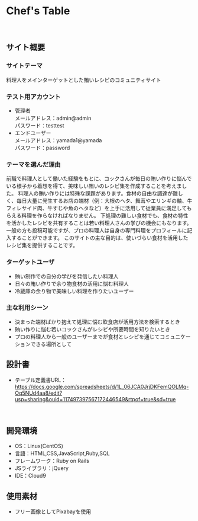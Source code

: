 # Chef's Table
​
## サイト概要
### サイトテーマ
料理人をメインターゲットとした賄いレシピのコミュニティサイト
### テスト用アカウント
- 管理者  
  メールアドレス：admin@admin  
  パスワード：testtest
- エンドユーザー  
  メールアドレス：yamada1@yamada  
  パスワード：password
### テーマを選んだ理由
​前職で料理人として働いた経験をもとに、コックさんが毎日の賄い作りに悩んでいる様子から着想を得て、美味しい賄いのレシピ集を作成することを考えました。
料理人の賄い作りには特殊な課題があります。食材の自由な調達が難しく、毎日大量に発生するお店の端材（例：大根のヘタ、舞茸やエリンギの軸、牛フィレサイド肉、牛すじや魚のヘタなど）を上手に活用して従業員に満足してもらえる料理を作らなければなりません。
下処理の難しい食材でも、食材の特性を活かしたレシピを共有することは若い料理人さんの学びの機会にもなります。
一般の方も投稿可能ですが、プロの料理人は自身の専門料理をプロフィールに記入することができます。
このサイトの主な目的は、使いづらい食材を活用したレシピ集を提供することです。
### ターゲットユーザ
- 賄い制作での自分の学びを発信したい料理人
- 日々の賄い作りで余り物食材の活用に悩む料理人
- 冷蔵庫の余り物で美味しい料理を作りたいユーザー

### 主な利用シーン
- 決まった端材ばかり抱えて処理に悩む飲食店が活用方法を検索するとき
- 賄い作りに悩む若いコックさんがレシピや所要時間を知りたいとき
- プロの料理人から一般のユーザーまでが食材とレシピを通じてコミュニケーションできる場所として
​
## 設計書
- テーブル定義書URL：https://docs.google.com/spreadsheets/d/1L_06JCA0JrjDKFemQOLMq-Oq5NUd4aa8/edit?usp=sharing&ouid=117497397567172446549&rtpof=true&sd=true

​
## 開発環境
- OS：Linux(CentOS)
- 言語：HTML,CSS,JavaScript,Ruby,SQL
- フレームワーク：Ruby on Rails
- JSライブラリ：jQuery
- IDE：Cloud9
​
## 使用素材
- フリー画像としてPixabayを使用
